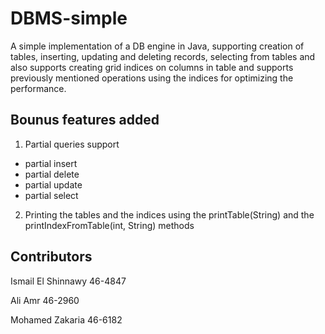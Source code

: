 # DBMS-simple
A simple implementation of a DB engine in Java, supporting creation of tables, inserting, updating and deleting records, selecting from tables and also supports creating grid indices on columns in table and supports previously mentioned operations using the indices for optimizing the performance.

## Bounus features added
1. Partial queries support

- partial insert
- partial delete
- partial update
- partial select

2. Printing the tables and the indices using the printTable(String) and the printIndexFromTable(int, String) methods

## Contributors
Ismail El Shinnawy 46-4847

Ali Amr 46-2960

Mohamed Zakaria 46-6182
